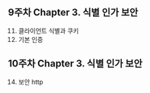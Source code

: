 ## 9주차 Chapter 3. 식별 인가 보안
  11. 클라이언트 식별과 쿠키
  12. 기본 인증

## 10주차 Chapter 3. 식별 인가 보안
  14. 보안 http
